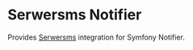 Serwersms Notifier
==============

Provides [Serwersms](https://serwersms.pl/) integration for Symfony Notifier.
